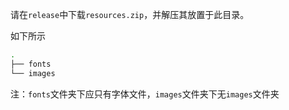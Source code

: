 请在`release`中下载`resources.zip`，并解压其放置于此目录。

如下所示
```bash
.
├── fonts
└── images
``` 

注：`fonts`文件夹下应只有字体文件，`images`文件夹下无`images`文件夹
